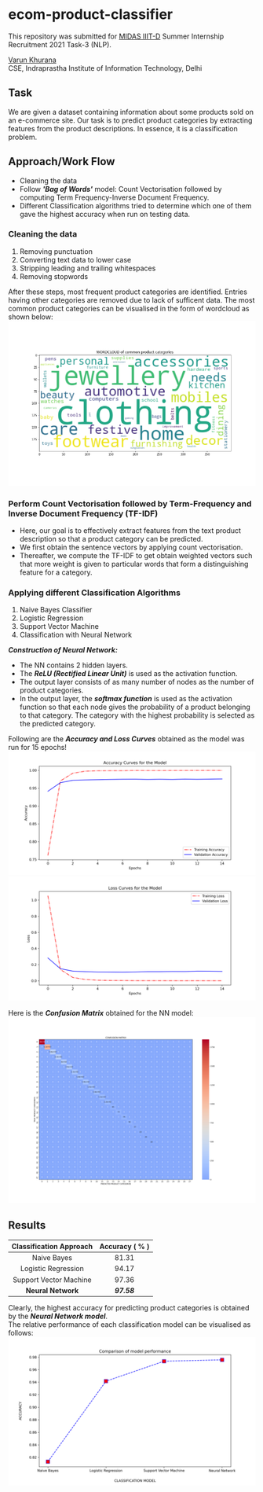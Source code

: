 # ecom-product-classifier
This repository was submitted for [MIDAS IIIT-D](http://midas.iiitd.edu.in/) Summer Internship Recruitment 2021 Task-3 (NLP).

[Varun Khurana](mailto:varun19124@iiitd.ac.in) \
CSE, Indraprastha Institute of Information Technology, Delhi

## Task
We are given a dataset containing information about some products sold on an e-commerce site. Our task is to predict product categories by extracting features from the product descriptions. In essence, it is a classification problem.

## Approach/Work Flow
- Cleaning the data
- Follow ***'Bag of Words'*** model: Count Vectorisation followed by computing Term Frequency-Inverse Document Frequency.
- Different Classification algorithms tried to determine which one of them gave the highest accuracy when run on testing data.

### Cleaning the data
1. Removing punctuation
2. Converting text data to lower case
3. Stripping leading and trailing whitespaces
4. Removing stopwords

After these steps, most frequent product categories are identified. Entries having other categories are removed due to lack of sufficent data.
The most common product categories can be visualised in the form of wordcloud as shown below:
![alt text](https://github.com/kvarun07/ecom-product-classifier/blob/main/assets/category_wordcloud.png)

### Perform Count Vectorisation followed by Term-Frequency and Inverse Document Frequency (TF-IDF)
- Here, our goal is to effectively extract features from the text product description so that a product category can be predicted.
- We first obtain the sentence vectors by applying count vectorisation.
- Thereafter, we compute the TF-IDF to get obtain weighted vectors such that more weight is given to particular words that form a distinguishing feature for a category.

### Applying different Classification Algorithms
1. Naive Bayes Classifier
2. Logistic Regression
3. Support Vector Machine
4. Classification with Neural Network

***Construction of Neural Network:*** 
- The NN contains 2 hidden layers.
- The ***ReLU (Rectified Linear Unit)*** is used as the activation function.
- The output layer consists of as many number of nodes as the number of product categories.
- In the output layer, the ***softmax function*** is used as the activation function so that each node gives the probability of a product belonging to that category. The category with the highest probability is selected as the predicted category.

Following are the ***Accuracy and Loss Curves*** obtained as the model was run for 15 epochs!
![alt text](https://github.com/kvarun07/ecom-product-classifier/blob/main/assets/nnet_accuracy_curve.png)
![alt text](https://github.com/kvarun07/ecom-product-classifier/blob/main/assets/nnet_loss_curve.png)

Here is the ***Confusion Matrix*** obtained for the NN model:
![alt text](https://github.com/kvarun07/ecom-product-classifier/blob/main/assets/nnet_confusion_matrix.png)

## Results
| Classification Approach | Accuracy ( % ) |
| :-: | :-: |
| Naive Bayes | 81.31 |
| Logistic Regression | 94.17 |
| Support Vector Machine| 97.36 |
| **Neural Network** | ***97.58*** |


Clearly, the highest accuracy for predicting product categories is obtained by the ***Neural Network model***.
\
The relative performance of each classification model can be visualised as follows:
![alt text](https://github.com/kvarun07/ecom-product-classifier/blob/main/assets/model_comparison.png)




